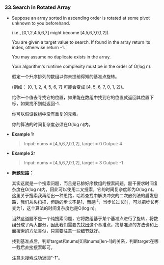 ### 33.Search in Rotated Array

* 
  Suppose an array sorted in ascending order is rotated at some pivot unknown to you beforehand.

  (i.e., [0,1,2,4,5,6,7] might become [4,5,6,7,0,1,2]).

  You are given a target value to search. If found in the array return its index, otherwise return -1.

  You may assume no duplicate exists in the array.

  Your algorithm's runtime complexity must be in the order of O(log n).

  假定一个升序排列的数组以你未提前得知的基准点旋转。

  (例如： [0, 1, 2, 4, 5, 6, 7] 可能会变成 [4, 5, 6, 7, 0, 1, 2])。

  给你一个值去寻找它的位置，如果能在数组中找到它的位置就返回其位置下标，如果找不到就返回-1.

  你可以假设数组中没有重复的元素。

  你的算法的时间复杂度必须在O(log n)内。

* **Example 1:**

  >Input: nums = [4,5,6,7,0,1,2], target = 0
  >Output: 4

* **Example 2:**

  >Input: nums = [4,5,6,7,0,1,2], target = 3
  >Output: -1

* **解题思路：**

  其实这就是一个搜索问题，而且是已排好序数组的搜索问题。题干要求时间复杂度在O(log n)内，因此可以使用二叉搜索，它的时间复杂度即为O(log n)。这里关于搜索我再给出一种思路，哈希查找中解决冲突的二次散列法的启发思路，我们从头扫描，但跳的步长不是1，而是i<sup>2</sup>，当步长过长时，可以把步长再变为1，这个算法的时间复杂度也是O(log n)。

  当然这道题不是一个纯搜索问题，它将数组基于某个基准点进行了旋转，将数组分成了两大部分，因此我们需要先找出这个基准点，找基准点的方法也和上面搜索的方法类似，只需要注意一些细节就好。

  找到基准点后，判断target和nums[0]和nums[len-1]的关系，判断target在哪一截后直接搜索即可。

  注意未搜索成功返回“-1”。